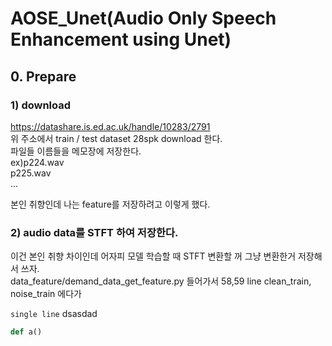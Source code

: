 # AOSE_Unet(Audio Only Speech Enhancement using Unet)  

## 0. Prepare 
### 1) download
https://datashare.is.ed.ac.uk/handle/10283/2791  
위 주소에서 train / test dataset 28spk download 한다.  
파일들 이름들을 메모장에 저장한다.  
ex)p224.wav  
p225.wav  
...
     
본인 취향인데 나는 feature를 저장하려고 이렇게 했다.
### 2) audio data를 STFT 하여 저장한다.  
이건 본인 취향 차이인데 어자피 모델 학습할 때 STFT 변환할 꺼 그냥 변환한거 저장해서 쓰자.  
data_feature/demand_data_get_feature.py 들어가서 58,59 line clean_train, noise_train 에다가 

```single line``` dsasdad

```python
def a()


```
